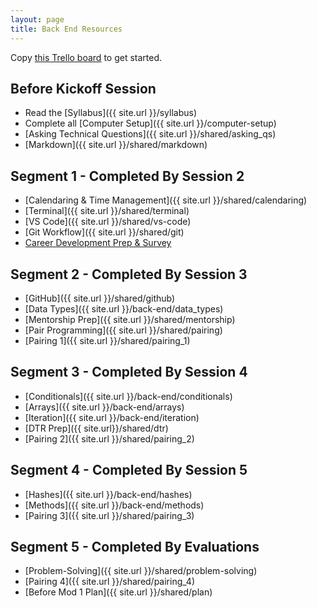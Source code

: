 ```yaml
---
layout: page
title: Back End Resources
---
```


<p>Copy <a href="https://trello.com/b/TahIw1yf/mod-0-be-part-time" target="blank">this Trello board</a> to get started.</p>

## Before Kickoff Session
* Read the [Syllabus]({{ site.url }}/syllabus) 
* Complete all [Computer Setup]({{ site.url }}/computer-setup) 
* [Asking Technical Questions]({{ site.url }}/shared/asking_qs) 
* [Markdown]({{ site.url }}/shared/markdown) 

## Segment 1 - Completed By Session 2
* [Calendaring & Time Management]({{ site.url }}/shared/calendaring)
* [Terminal]({{ site.url }}/shared/terminal)
* [VS Code]({{ site.url }}/shared/vs-code)
* [Git Workflow]({{ site.url }}/shared/git)
* <a href="https://careerdev.turing.edu/module-1-prework/index" target="_blank">Career Development Prep & Survey</a>

## Segment 2 - Completed By Session 3
* [GitHub]({{ site.url }}/shared/github)
* [Data Types]({{ site.url }}/back-end/data_types)
* [Mentorship Prep]({{ site.url }}/shared/mentorship)
* [Pair Programming]({{ site.url }}/shared/pairing)
* [Pairing 1]({{ site.url }}/shared/pairing_1)

## Segment 3 - Completed By Session 4
* [Conditionals]({{ site.url }}/back-end/conditionals)
* [Arrays]({{ site.url }}/back-end/arrays)
* [Iteration]({{ site.url }}/back-end/iteration)
* [DTR Prep]({{ site.url}}/shared/dtr)
* [Pairing 2]({{ site.url }}/shared/pairing_2)

## Segment 4 - Completed By Session 5
* [Hashes]({{ site.url }}/back-end/hashes)
* [Methods]({{ site.url }}/back-end/methods)
* [Pairing 3]({{ site.url }}/shared/pairing_3)

## Segment 5 - Completed By Evaluations
* [Problem-Solving]({{ site.url }}/shared/problem-solving)
* [Pairing 4]({{ site.url }}/shared/pairing_4)
* [Before Mod 1 Plan]({{ site.url }}/shared/plan)

<br>
<br>
<br>
<br>
<br>
<br>